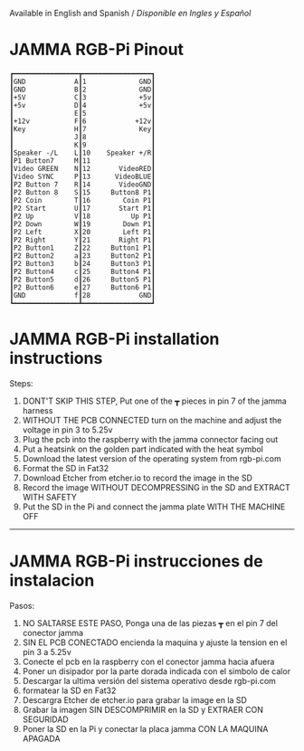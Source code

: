 Available in English and Spanish / *Disponible en Ingles y Español*
# JAMMA RGB-Pi Pinout
    ┏━━━━━━━━━━━━━━━━┳━━━━━━━━━━━━━━━━━┓
    ┃GND            A┃1             GND┃
    ┃GND            B┃2             GND┃
    ┃+5V            C┃3             +5v┃
    ┃+5v            D┃4             +5v┃
    ┃               E┃5                ┃
    ┃+12v           F┃6            +12v┃
    ┃Key            H┃7             Key┃
    ┃               J┃8                ┃
    ┃               K┃9                ┃
    ┃Speaker -/L    L┃10    Speaker +/R┃
    ┃P1 Button7     M┃11               ┃
    ┃Video GREEN    N┃12       VideoRED┃
    ┃Video SYNC     P┃13      VideoBLUE┃
    ┃P2 Button 7    R┃14       VideoGND┃
    ┃P2 Button 8    S┃15     Button8 P1┃
    ┃P2 Coin        T┃16        Coin P1┃
    ┃P2 Start       U┃17       Start P1┃
    ┃P2 Up          V┃18          Up P1┃
    ┃P2 Down        W┃19        Down P1┃
    ┃P2 Left        X┃20        Left P1┃
    ┃P2 Right       Y┃21       Right P1┃
    ┃P2 Button1     Z┃22     Button1 P1┃
    ┃P2 Button2     a┃23     Button2 P1┃
    ┃P2 Button3     b┃24     Button3 P1┃
    ┃P2 Button4     c┃25     Button4 P1┃
    ┃P2 Button5     d┃26     Button5 P1┃
    ┃P2 Button6     e┃27     Button6 P1┃
    ┃GND            f┃28            GND┃
    ┗━━━━━━━━━━━━━━━━┻━━━━━━━━━━━━━━━━━┛
    
# JAMMA RGB-Pi installation instructions

Steps:
1. DONT'T SKIP THIS STEP, Put one of the ┳ pieces in pin 7 of the jamma harness
2. WITHOUT THE PCB CONNECTED turn on the machine and adjust the voltage in pin 3 to 5.25v
3. Plug the pcb into the raspberry with the jamma connector facing out
4. Put a heatsink on the golden part indicated with the heat symbol
5. Download the latest version of the operating system from rgb-pi.com
6. Format the SD in Fat32
7. Download Etcher from etcher.io to record the image in the SD
8. Record the image WITHOUT DECOMPRESSING in the SD and EXTRACT WITH SAFETY
9. Put the SD in the Pi and connect the jamma plate WITH THE MACHINE OFF

---------------------------------------------------------------------------------------------------------

# JAMMA RGB-Pi instrucciones de instalacion

Pasos:
1. NO SALTARSE ESTE PASO, Ponga una de las piezas ┳ en el pin 7 del conector jamma
2. SIN EL PCB CONECTADO encienda la maquina y ajuste la tension en el pin 3 a 5.25v
3. Conecte el pcb en la raspberry con el conector jamma hacia afuera
4. Poner un disipador por la parte dorada indicada con el simbolo de calor
5. Descargar la ultima versión del sistema operativo desde rgb-pi.com
6. formatear la SD en Fat32
7. Descargra Etcher de etcher.io para grabar la image en la SD
8. Grabar la imagen SIN DESCOMPRIMIR en la SD y EXTRAER CON SEGURIDAD
9. Poner la SD en la Pi y conectar la placa jamma CON LA MAQUINA APAGADA


    

